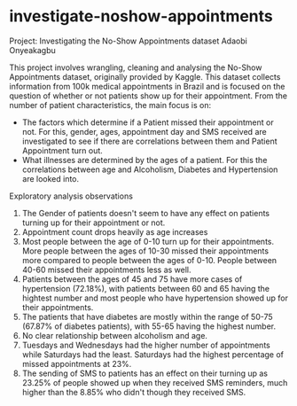 # investigate-noshow-appointments

Project: Investigating the No-Show Appointments dataset
Adaobi Onyeakagbu

This project involves wrangling, cleaning and analysing the No-Show Appointments dataset, originally provided by Kaggle. This dataset collects information from 100k medical appointments in Brazil and is focused on the question of whether or not patients show up for their appointment. From the number of patient characteristics, the main focus is on:
- The factors which determine if a Patient missed their appointment or not. For this, gender, ages, appointment day and SMS received are investigated to see if there are correlations between them and Patient Appointment turn out.
- What illnesses are determined by the ages of a patient. For this the correlations between age and Alcoholism, Diabetes and Hypertension are looked into.

Exploratory analysis observations
1. The Gender of patients doesn't seem to have any effect on patients turning up for their appointment or not.
2. Appointment count drops heavily as age increases
3. Most people between the age of 0-10 turn up for their appointments. More people between the ages of 10-30 missed their appointments more compared to people between the ages of 0-10. People between 40-60 missed their appointments less as well.
4. Patients between the ages of 45 and 75 have more cases of hypertension (72.18%), with patients between 60 and 65 having the hightest number and most people who have hypertension showed up for their appointments.
5. The patients that have diabetes are mostly within the range of 50-75 (67.87% of diabetes patients), with 55-65 having the highest number.
6. No clear relationship between alcoholism and age.
7. Tuesdays and Wednesdays had the higher number of appointments while Saturdays had the least. Saturdays had the highest percentage of missed appointments at 23%.
8. The sending of SMS to patients has an effect on their turning up as 23.25% of people showed up when they received SMS reminders, much higher than the 8.85% who didn't though they received SMS.


